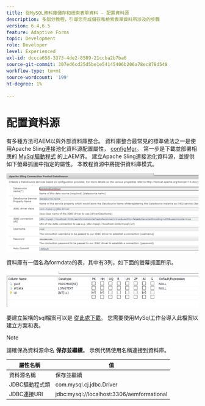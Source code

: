 ```yaml
---
title: 從MySQL資料庫儲存和檢索表單資料 — 配置資料源
description: 多部分教程，引導您完成儲存和檢索表單資料所涉及的步驟
version: 6.4,6.5
feature: Adaptive Forms
topic: Development
role: Developer
level: Experienced
exl-id: dccca658-3373-4de2-8589-21ccba2b7ba6
source-git-commit: 307ed6cd25d5be1e54145406b206a78ec878d548
workflow-type: tm+mt
source-wordcount: '199'
ht-degree: 1%

---
```


# 配置資料源

有多種方法可AEM以與外部資料庫整合。 資料庫整合最常見的標準做法之一是使用Apache Sling連接池化資料源配置屬性， [configMgr](http://localhost:4502/system/console/configMgr)。
第一步是下載並部署相應的 [MySql驅動程式](https://mvnrepository.com/artifact/mysql/mysql-connector-java) 的上AEM界。
建立Apache Sling連接池化資料源，並提供如下螢幕抓圖中指定的屬性。 本教程資源中將提供資料庫模式。

![資料源](assets/save-continue.PNG)

資料庫有一個名為formdata的表，其中有3列，如下面的螢幕抓圖所示。

![資料庫](assets/data-base-tables.PNG)

要建立架構的sql檔案可以是 [從此處下載](assets/form-data-db.sql)。 您需要使用MySql工作台導入此檔案以建立方案和表。

>[!NOTE]
>請確保為資料源命名 **保存並繼續**。 示例代碼使用名稱連接到資料庫。

| 屬性名稱 | 值 |
| ------------------------|---------------------------------------|
| 資料源名稱 | 保存並繼續 |
| JDBC驅動程式類 | com.mysql.cj.jdbc.Driver |
| JDBC連接URI | jdbc:mysql://localhost:3306/aemformational |
